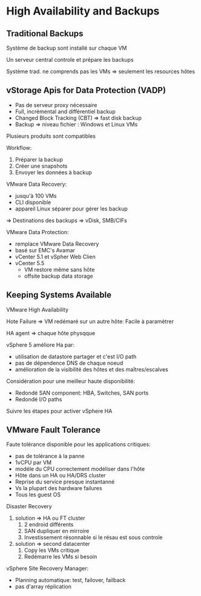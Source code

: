 # High Availability and Backups

## Traditional Backups

Système de backup sont installé sur chaque VM

Un serveur central controle et prépare les backups

Système trad. ne comprends pas les VMs => seulement les resources hôtes

## vStorage Apis for Data Protection (VADP)

- Pas de serveur proxy nécessaire
- Full, incrémental and différentiel backup
- Changed Block Tracking (CBT) => fast disk backup
- Backup => niveau fichier : Windows et Linux VMs

Plusieurs produits sont compatibles

Workflow:

1. Préparer la backup
2. Créer une snapshots
3. Envoyer les données à backup

VMware Data Recovery:

- jusqu'à 100 VMs
- CLI disponible
- appareil Linux séparer pour gérer les backup

=> Destinations des backups => vDisk, SMB/CIFs

VMware Data Protection:

- remplace VMware Data Recovery
- basé sur EMC's Avamar
- vCenter 5.1 et vSpher Web Clien
- vCenter 5.5
  - VM restore même sans hôte
  - offsite backup data storage

## Keeping Systems Available

VMware High Availability

Hote Failure => VM redémaré sur un autre hôte: Facile à paramètrer

HA agent => chaque hôte physqque

vSphere 5 améliore Ha par:

- utilisation de datastore partager et c'est I/O path
- pas de dépendence DNS de chaque noeud
- amélioration de la visibilité des hôtes et des maîtres/escalves

Considération pour une meilleur haute disponibilité:

- Redondé SAN component: HBA, Switches, SAN ports
- Redondé I/O paths

Suivre les étapes pour activer vSphere HA

## VMware Fault Tolerance

Faute tolérance disponible pour les applications critiques:

- pas de tolérance à la panne
- 1vCPU par VM
- modéle du CPU correctement modéliser dans l'hôte
- Hôte dans un HA ou HA/DRS cluster
- Reprise du service presque instantanné
- Vs la plupart des hardware failures
- Tous les guest OS

Disaster Recovery

1. solution => HA ou FT cluster
   1. 2 endroid différents
   2. SAN dupliquer en mirroire
   3. Investissement résonnable si le résau est sous controle
2. solution => second datacenter
   1. Copy les VMs critique
   2. Redémarre les VMs si besoin

vSphere Site Recovery Manager:

- Planning automatique: test, failover, failback
- pas d'array réplication